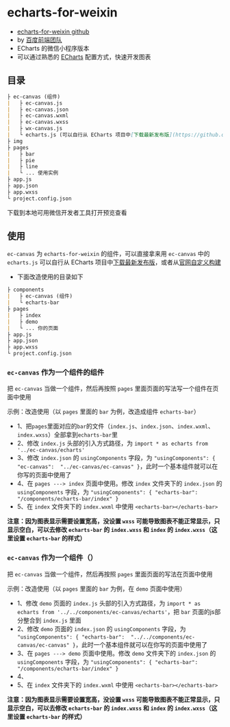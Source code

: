 # echarts-for-weixin

- [echarts-for-weixin github](https://github.com/ecomfe/echarts-for-weixin)
- by [百度前端团队](https://github.com/ecomfe)
- ECharts 的微信小程序版本
- 可以通过熟悉的 [ECharts](http://echarts.baidu.com/option.html) 配置方式，快速开发图表

## 目录

```md
├ ec-canvas (组件)
|   ├ ec-canvas.js
|   ├ ec-canvas.json
|   ├ ec-canvas.wxml
|   ├ ec-canvas.wxss
|   ├ wx-canvas.js
|   └ echarts.js (可以自行从 ECharts 项目中[下载最新发布版](https://github.com/ecomfe/echarts/releases)，或者从[官网自定义构建](http://echarts.baidu.com/builder.html))
├ img
├ pages
|   ├ bar
|   ├ pie
|   ├ line
|   └ ... 使用实例
├ app.js
├ app.json
├ app.wxss
└ project.config.json
```

下载到本地可用微信开发者工具打开预览查看

## 使用

`ec-canvas` 为 `echarts-for-weixin` 的组件，可以直接拿来用
`ec-canvas` 中的 `echarts.js` 可以自行从 ECharts 项目中[下载最新发布版](https://github.com/ecomfe/echarts/releases)，或者从[官网自定义构建](http://echarts.baidu.com/builder.html)

- 下面改造使用的目录如下

```md
├ components
|   ├ ec-canvas (组件)
|   └ echarts-bar
├ pages
|   ├ index
|   ├ demo
|   └ ... 你的页面
├ app.js
├ app.json
├ app.wxss
└ project.config.json
```

### `ec-canvas` 作为一个组件的组件

把 `ec-canvas` 当做一个组件，然后再按照 `pages` 里面页面的写法写一个组件在页面中使用

示例：改造使用（以 `pages` 里面的 `bar` 为例，改造成组件 `echarts-bar`）

- 1、把`pages`里面对应的`bar`的文件（`index.js`、`index.json`、`index.wxml`、`index.wxss`）全部拿到`echarts-bar`里
- 2、修改 `index.js` 头部的引入方式路径，为 `import * as echarts from '../ec-canvas/echarts'`
- 3、修改 `index.json` 的 `usingComponents` 字段，为 `"usingComponents": { "ec-canvas":  "../ec-canvas/ec-canvas" }`，此时一个基本组件就可以在你写的页面中使用了
- 4、在 `pages ---> index` 页面中使用。修改 `index` 文件夹下的 `index.json` 的 `usingComponents` 字段，为 `"usingComponents": { "echarts-bar": "/components/echarts-bar/index" }`
- 5、在 `index` 文件夹下的 `index.wxml` 中使用 `<echarts-bar></echarts-bar>`

**注意：因为图表显示需要设置宽高，没设置 `wxss` 可能导致图表不能正常显示，只显示空白，可以去修改 `echarts-bar` 的 `index.wxss` 和 `index` 的 `index.wxss`（这里设置 `echarts-bar` 的样式）**

### `ec-canvas` 作为一个组件（）

把 `ec-canvas` 当做一个组件，然后再按照 `pages` 里面页面的写法在页面中使用

示例：改造使用（以 `pages` 里面的 `bar` 为例，在 `demo` 页面中使用）

- 1、修改 `demo` 页面的 `index.js` 头部的引入方式路径，为 `import * as echarts from '../../components/ec-canvas/echarts'`，把 `bar` 页面的js部分整合到 `index.js` 里面
- 2、修改 `demo` 页面的 `index.json` 的 `usingComponents` 字段，为 `"usingComponents": { "echarts-bar":  "../../components/ec-canvas/ec-canvas" }`，此时一个基本组件就可以在你写的页面中使用了
- 3、在 `pages ---> demo` 页面中使用。修改 `demo` 文件夹下的 `index.json` 的 `usingComponents` 字段，为 `"usingComponents": { "echarts-bar": "/components/echarts-bar/index" }`
- 4、
- 5、在 `index` 文件夹下的 `index.wxml` 中使用 `<echarts-bar></echarts-bar>`

**注意：因为图表显示需要设置宽高，没设置 `wxss` 可能导致图表不能正常显示，只显示空白，可以去修改 `echarts-bar` 的 `index.wxss` 和 `index` 的 `index.wxss`（这里设置 `echarts-bar` 的样式）**